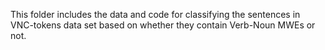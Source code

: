 This folder includes the data and code for classifying the sentences in VNC-tokens data set based on whether they contain Verb-Noun MWEs or not.
